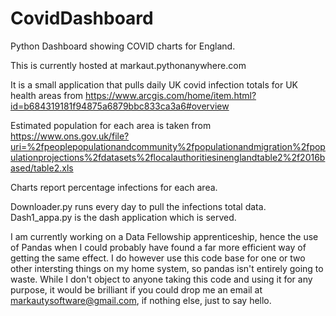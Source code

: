 # CovidDashboard
Python Dashboard showing COVID charts for England. 

This is currently hosted at markaut.pythonanywhere.com

It is a small application that pulls daily UK covid infection totals for UK health areas from
https://www.arcgis.com/home/item.html?id=b684319181f94875a6879bbc833ca3a6#overview

Estimated population for each area is taken from 
https://www.ons.gov.uk/file?uri=%2fpeoplepopulationandcommunity%2fpopulationandmigration%2fpopulationprojections%2fdatasets%2flocalauthoritiesinenglandtable2%2f2016based/table2.xls

Charts report percentage infections for each area.

Downloader.py runs every day to pull the infections total data. Dash1_appa.py is the dash application which is served.


I am currently working on a Data Fellowship apprenticeship, hence the use of Pandas when I could probably have found a far more efficient way of getting the same effect. I do however use this code base for one or two other intersting things on my home system, so pandas isn't entirely going to waste.  While I don't object to anyone taking this code and using it for any purpose, it would be brilliant if you could drop me an email at markautysoftware@gmail.com, if nothing else, just to say hello. 
